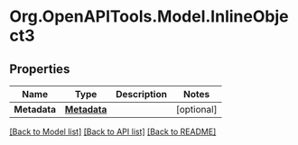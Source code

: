 # Org.OpenAPITools.Model.InlineObject3

## Properties

Name | Type | Description | Notes
------------ | ------------- | ------------- | -------------
**Metadata** | [**Metadata**](Metadata.md) |  | [optional] 

[[Back to Model list]](../../README.md#documentation-for-models) [[Back to API list]](../../README.md#documentation-for-api-endpoints) [[Back to README]](../../README.md)

